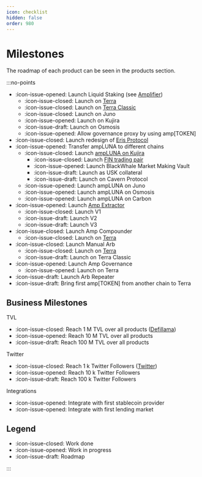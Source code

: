 ```yaml
---
icon: checklist
hidden: false
order: 980
---
```


# Milestones

The roadmap of each product can be seen in the products section.

:::no-points

- :icon-issue-opened: Launch Liquid Staking (see [Amplifier](./../products/amplifier))
  - :icon-issue-closed: Launch on [Terra](https://www.erisprotocol.com/#/terra/amplifier)
  - :icon-issue-closed: Launch on [Terra Classic](https://www.erisprotocol.com/#/terra-classic/amplifier)
  - :icon-issue-closed: Launch on Juno
  - :icon-issue-opened: Launch on Kujira
  - :icon-issue-draft: Launch on Osmosis
  - :icon-issue-opened: Allow governance proxy by using amp[TOKEN]
- :icon-issue-closed: Launch redesign of [Eris Protocol](https://www.erisprotocol.com)
- :icon-issue-opened: Transfer ampLUNA to different chains
  - :icon-issue-closed: Launch [ampLUNA on Kujira](https://blue.kujira.app/ibc?destination=kaiyo-1&source=phoenix-1&denom=cw20%3Aterra1ecgazyd0waaj3g7l9cmy5gulhxkps2gmxu9ghducvuypjq68mq2s5lvsct)
    - :icon-issue-closed: Launch [FIN trading pair](https://fin.kujira.app/trade/kujira1uvqk5vj9vn4gjemrp0myz4ku49aaemulgaqw7pfe0nuvfwp3gukq64r3ws?q=all)
    - :icon-issue-opened: Launch BlackWhale Market Making Vault
    - :icon-issue-draft: Launch as USK collateral
    - :icon-issue-draft: Launch on Cavern Protocol
  - :icon-issue-opened: Launch ampLUNA on Juno
  - :icon-issue-opened: Launch ampLUNA on Osmosis
  - :icon-issue-opened: Launch ampLUNA on Carbon
- :icon-issue-opened: Launch [Amp Extractor](https://www.erisprotocol.com/#/terra/amp-extractor)
  - :icon-issue-closed: Launch V1
  - :icon-issue-draft: Launch V2
  - :icon-issue-draft: Launch V3
- :icon-issue-closed: Launch Amp Compounder
  - :icon-issue-closed: Launch on [Terra](https://www.erisprotocol.com/#/terra/amp-compounder)
- :icon-issue-closed: Launch Manual Arb
  - :icon-issue-closed: Launch on [Terra](https://www.erisprotocol.com/#/terra/manual-arbitrage)
  - :icon-issue-draft: Launch on Terra Classic
- :icon-issue-opened: Launch Amp Governance
  - :icon-issue-opened: Launch on Terra
- :icon-issue-draft: Launch Arb Repeater
- :icon-issue-draft: Bring first amp[TOKEN] from another chain to Terra


## Business Milestones

TVL

- :icon-issue-closed: Reach 1 M TVL over all products ([Defillama](https://defillama.com/protocol/eris-protocol))
- :icon-issue-opened: Reach 10 M TVL over all products
- :icon-issue-draft: Reach 100 M TVL over all products

Twitter

- :icon-issue-closed: Reach 1 k Twitter Followers ([Twitter](https://twitter.com/eris_protocol))
- :icon-issue-opened: Reach 10 k Twitter Followers
- :icon-issue-draft: Reach 100 k Twitter Followers

Integrations

- :icon-issue-opened: Integrate with first stablecoin provider
- :icon-issue-opened: Integrate with first lending market


## Legend

- :icon-issue-closed: Work done
- :icon-issue-opened: Work in progress
- :icon-issue-draft: Roadmap


:::
